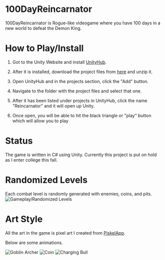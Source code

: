# 100DayReincarnator
100DayReincarnator is Rogue-like videogame where you have 100 days in a new world to defeat the Demon King.

# How to Play/Install
1. Got to the Unity Website and install [UnityHub](https://unity3d.com/get-unity/download). <p>
2. After it is installed, download the project files from [here](https://github.com/JohnPalevich/100DayReincarnator) and unzip it. <p>
3. Open UnityHub and in the projects section, click the "Add" button. <p>
4. Navigate to the folder with the project files and select that one. <p>
5. After it has been listed under projects in UnityHub, click the name "Reincarnator" and it will open up Unity. <p>
6. Once open, you will be able to hit the black triangle or "play" button which will allow you to play

# Status
The game is written in C# using Unity. Currently this project is put on hold as I enter college this fall.

# Randomized Levels
Each combat level is randomly generated with enemies, coins, and pits. 
![Gameplay/Randomized Levels](https://media.giphy.com/media/SSVyAk6gyWDSR2ooO8/giphy.gif)
# Art Style
All the art in the game is pixel art I created from [PiskelApp](https://www.piskelapp.com/). <p>
Below are some animations. <p>
![Goblin Archer](https://media.giphy.com/media/hvkdMUOibDy1Z0Pdx4/giphy.gif)
![Coin](https://media.giphy.com/media/iiWDN8BYeTHkhnpQkb/giphy.gif)
![Charging Bull](https://media.giphy.com/media/U4FvgIEgudBiduO9uS/giphy.gif)
